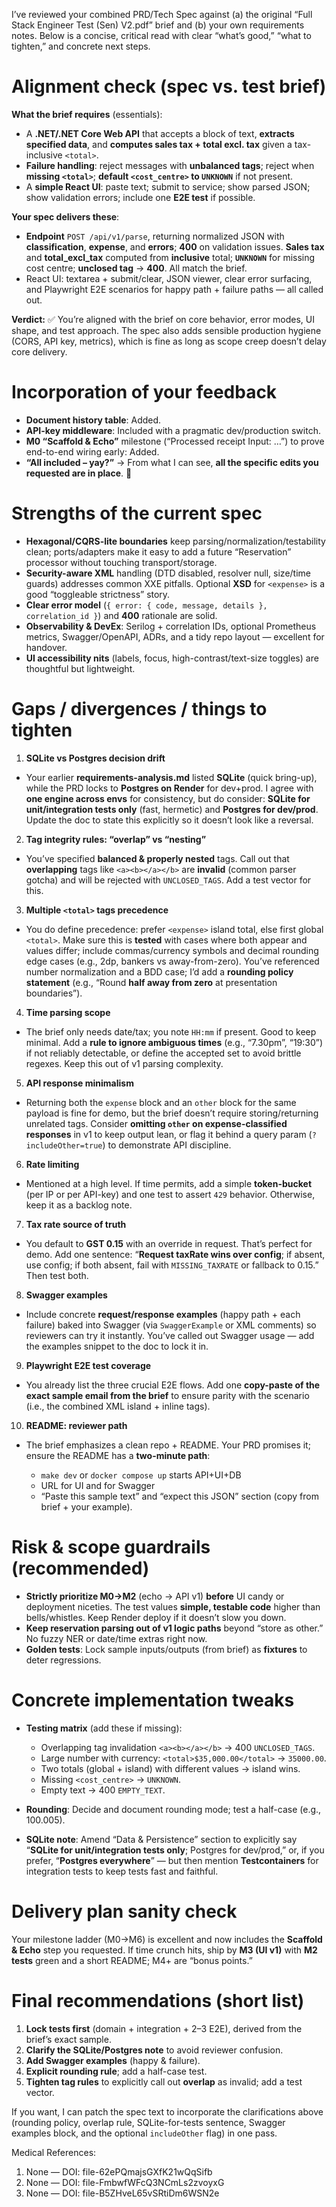 I’ve reviewed your combined PRD/Tech Spec against (a) the original “Full Stack Engineer Test (Sen) V2.pdf” brief and (b) your own requirements notes. Below is a concise, critical read with clear “what’s good,” “what to tighten,” and concrete next steps.

# Alignment check (spec vs. test brief)

**What the brief requires** (essentials):

* A **.NET/.NET Core Web API** that accepts a block of text, **extracts specified data**, and **computes sales tax + total excl. tax** given a tax-inclusive `<total>`.
* **Failure handling**: reject messages with **unbalanced tags**; reject when **missing `<total>`**; **default `<cost_centre>` to `UNKNOWN`** if not present.
* A **simple React UI**: paste text; submit to service; show parsed JSON; show validation errors; include one **E2E test** if possible. 

**Your spec delivers these**:

* **Endpoint** `POST /api/v1/parse`, returning normalized JSON with **classification**, **expense**, and **errors**; **400** on validation issues. **Sales tax** and **total_excl_tax** computed from **inclusive** total; **`UNKNOWN`** for missing cost centre; **unclosed tag** → **400**. All match the brief. 
* React UI: textarea + submit/clear, JSON viewer, clear error surfacing, and Playwright E2E scenarios for happy path + failure paths — all called out. 

**Verdict:** ✅ You’re aligned with the brief on core behavior, error modes, UI shape, and test approach. The spec also adds sensible production hygiene (CORS, API key, metrics), which is fine as long as scope creep doesn’t delay core delivery. 

# Incorporation of your feedback

* **Document history table**: Added.
* **API-key middleware**: Included with a pragmatic dev/production switch.
* **M0 “Scaffold & Echo”** milestone (“Processed receipt Input: …”) to prove end-to-end wiring early: Added.
* **“All included – yay?”** → From what I can see, **all the specific edits you requested are in place**. 🎉 

# Strengths of the current spec

* **Hexagonal/CQRS-lite boundaries** keep parsing/normalization/testability clean; ports/adapters make it easy to add a future “Reservation” processor without touching transport/storage. 
* **Security-aware XML** handling (DTD disabled, resolver null, size/time guards) addresses common XXE pitfalls. Optional **XSD** for `<expense>` is a good “toggleable strictness” story. 
* **Clear error model** (`{ error: { code, message, details }, correlation_id }`) and **400** rationale are solid. 
* **Observability & DevEx**: Serilog + correlation IDs, optional Prometheus metrics, Swagger/OpenAPI, ADRs, and a tidy repo layout — excellent for handover. 
* **UI accessibility nits** (labels, focus, high-contrast/text-size toggles) are thoughtful but lightweight. 

# Gaps / divergences / things to tighten

1. **SQLite vs Postgres decision drift**

* Your earlier **requirements-analysis.md** listed **SQLite** (quick bring-up), while the PRD locks to **Postgres on Render** for dev+prod. I agree with **one engine across envs** for consistency, but do consider: **SQLite for unit/integration tests only** (fast, hermetic) and **Postgres for dev/prod**. Update the doc to state this explicitly so it doesn’t look like a reversal.  

2. **Tag integrity rules: “overlap” vs “nesting”**

* You’ve specified **balanced & properly nested** tags. Call out that **overlapping** tags like `<a><b></a></b>` are **invalid** (common parser gotcha) and will be rejected with `UNCLOSED_TAGS`. Add a test vector for this. 

3. **Multiple `<total>` tags precedence**

* You do define precedence: prefer `<expense>` island total, else first global `<total>`. Make sure this is **tested** with cases where both appear and values differ; include commas/currency symbols and decimal rounding edge cases (e.g., 2dp, bankers vs away-from-zero). You’ve referenced number normalization and a BDD case; I’d add a **rounding policy statement** (e.g., “Round **half away from zero** at presentation boundaries”). 

4. **Time parsing scope**

* The brief only needs date/tax; you note `HH:mm` if present. Good to keep minimal. Add a **rule to ignore ambiguous times** (e.g., “7.30pm”, “19:30”) if not reliably detectable, or define the accepted set to avoid brittle regexes. Keep this out of v1 parsing complexity. 

5. **API response minimalism**

* Returning both the `expense` block and an `other` block for the same payload is fine for demo, but the brief doesn’t require storing/returning unrelated tags. Consider **omitting `other` on expense-classified responses** in v1 to keep output lean, or flag it behind a query param (`?includeOther=true`) to demonstrate API discipline. 

6. **Rate limiting**

* Mentioned at a high level. If time permits, add a simple **token-bucket** (per IP or per API-key) and one test to assert `429` behavior. Otherwise, keep it as a backlog note. 

7. **Tax rate source of truth**

* You default to **GST 0.15** with an override in request. That’s perfect for demo. Add one sentence: “**Request taxRate wins over config**; if absent, use config; if both absent, fail with `MISSING_TAXRATE` or fallback to 0.15.” Then test both. 

8. **Swagger examples**

* Include concrete **request/response examples** (happy path + each failure) baked into Swagger (via `SwaggerExample` or XML comments) so reviewers can try it instantly. You’ve called out Swagger usage — add the examples snippet to the doc to lock it in. 

9. **Playwright E2E test coverage**

* You already list the three crucial E2E flows. Add one **copy-paste of the exact sample email from the brief** to ensure parity with the scenario (i.e., the combined XML island + inline tags).  

10. **README: reviewer path**

* The brief emphasizes a clean repo + README. Your PRD promises it; ensure the README has a **two-minute path**:

  * `make dev` or `docker compose up` starts API+UI+DB
  * URL for UI and for Swagger
  * “Paste this sample text” and “expect this JSON” section (copy from brief + your example). 

# Risk & scope guardrails (recommended)

* **Strictly prioritize M0→M2** (echo → API v1) **before** UI candy or deployment niceties. The test values **simple, testable code** higher than bells/whistles. Keep Render deploy if it doesn’t slow you down. 
* **Keep reservation parsing out of v1 logic paths** beyond “store as other.” No fuzzy NER or date/time extras right now. 
* **Golden tests**: Lock sample inputs/outputs (from brief) as **fixtures** to deter regressions. 

# Concrete implementation tweaks

* **Testing matrix** (add these if missing):

  * Overlapping tag invalidation `<a><b></a></b>` → 400 `UNCLOSED_TAGS`.
  * Large number with currency: `<total>$35,000.00</total>` → `35000.00`.
  * Two totals (global + island) with different values → island wins.
  * Missing `<cost_centre>` → `UNKNOWN`.
  * Empty text → 400 `EMPTY_TEXT`. 
* **Rounding**: Decide and document rounding mode; test a half-case (e.g., 100.005). 
* **SQLite note**: Amend “Data & Persistence” section to explicitly say “**SQLite for unit/integration tests only**; Postgres for dev/prod,” or, if you prefer, “**Postgres everywhere**” — but then mention **Testcontainers** for integration tests to keep tests fast and faithful.  

# Delivery plan sanity check

Your milestone ladder (M0→M6) is excellent and now includes the **Scaffold & Echo** step you requested. If time crunch hits, ship by **M3 (UI v1)** with **M2 tests** green and a short README; M4+ are “bonus points.” 

# Final recommendations (short list)

1. **Lock tests first** (domain + integration + 2–3 E2E), derived from the brief’s exact sample. 
2. **Clarify the SQLite/Postgres note** to avoid reviewer confusion. 
3. **Add Swagger examples** (happy & failure). 
4. **Explicit rounding rule**; add a half-case test. 
5. **Tighten tag rules** to explicitly call out **overlap** as invalid; add a test vector. 

If you want, I can patch the spec text to incorporate the clarifications above (rounding policy, overlap rule, SQLite-for-tests sentence, Swagger examples block, and the optional `includeOther` flag) in one pass.


Medical References:
1. None — DOI: file-62ePQmajsGXfK21wQqSifb
2. None — DOI: file-FmbwfWFcQ3NCmLs2zvoyxG
3. None — DOI: file-B5ZHveL65vSRtiDm6WSN2e